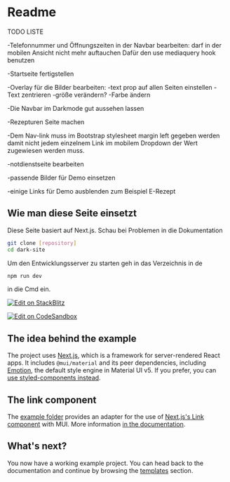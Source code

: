 # Readme

TODO LISTE

-Telefonnummer und Öffnungszeiten in der Navbar bearbeiten: darf in der mobilen Ansicht nicht mehr auftauchen Dafür den use mediaquery hook benutzen

-Startseite fertigstellen

-Overlay für die Bilder bearbeiten:
-text prop auf allen Seiten einstellen
-Text zentrieren
-größe verändern?
-Farbe ändern

-Die Navbar im Darkmode gut aussehen lassen

-Rezepturen Seite machen

-Dem Nav-link muss im Bootstrap stylesheet margin left gegeben werden damit nicht jedem einzelnem Link im mobilem Dropdown der Wert zugewiesen werden muss.

-notdienstseite bearbeiten

-passende Bilder für Demo einsetzen

-einige Links für Demo ausblenden zum Beispiel E-Rezept 

## Wie man diese Seite einsetzt

Diese Seite basiert auf Next.js. Schau bei Problemen in die Dokumentation

<!-- #default-branch-switch -->

```sh
git clone [repository]
cd dark-site
```

Um den Entwicklungsserver zu starten geh in das Verzeichnis in de

```sh
npm run dev
```

in die Cmd ein.

<!-- #default-branch-switch -->

[![Edit on StackBlitz](https://developer.stackblitz.com/img/open_in_stackblitz.svg)](https://stackblitz.com/github/mui/material-ui/tree/master/examples/material-next-ts)

[![Edit on CodeSandbox](https://codesandbox.io/static/img/play-codesandbox.svg)](https://codesandbox.io/s/github/mui/material-ui/tree/master/examples/material-next-ts)

## The idea behind the example

The project uses [Next.js](https://github.com/vercel/next.js), which is a framework for server-rendered React apps.
It includes `@mui/material` and its peer dependencies, including [Emotion](https://emotion.sh/docs/introduction), the default style engine in Material UI v5. If you prefer, you can [use styled-components instead](https://mui.com/material-ui/guides/interoperability/#styled-components).

## The link component

The [example folder](https://github.com/mui/material-ui/tree/HEAD/examples/material-next-ts) provides an adapter for the use of [Next.js's Link component](https://nextjs.org/docs/api-reference/next/link) with MUI.
More information [in the documentation](https://mui.com/material-ui/guides/routing/#next-js).

## What's next?

<!-- #default-branch-switch -->

You now have a working example project.
You can head back to the documentation and continue by browsing the [templates](https://mui.com/material-ui/getting-started/templates/) section.
